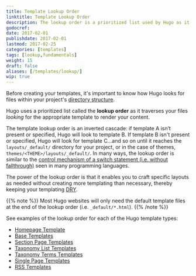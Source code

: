 ```yaml
---
title: Template Lookup Order
linktitle: Template Lookup Order
description: The lookup order is a prioritized list used by Hugo as it traverses your files looking for the appropriate template to render your content.
godocref:
date: 2017-02-01
publishdate: 2017-02-01
lastmod: 2017-02-25
categories: [templates]
tags: [lookup,fundamentals]
weight: 15
draft: false
aliases: [/templates/lookup/]
wip: true
---
```


Before creating your templates, it's important to know how Hugo looks for files within your project's [directory structure][].

Hugo uses a prioritized list called the **lookup order** as it traverses your files *looking* for the appropriate template to render your content.

The template lookup order is an inverted cascade: if template A isn’t present or specified, Hugo will look to template B. If template B isn't present or specified, Hugo will look for template C...and so on until it reaches the `layouts/_default/` directory for your project, or in the case of themes, `themes/<THEME>/layouts/_default/`. In many ways, the lookup order is similar to the [control mechanism of a switch statement (i.e. without fallthrough)][switch] seen in many programming languages.

The power of the lookup order is that it enables you to craft specific layouts as needed without creating more templating than necessary, thereby keeping your templating [DRY][].

{{% note %}}
Most Hugo websites will only need the default template files at the end of the lookup order (i.e. `_default/*.html`).
{{% /note %}}

See examples of the lookup order for each of the Hugo template types:

* [Homepage Template][home]
* [Base Templates][base]
* [Section Page Templates][sectionlookup]
* [Taxonomy List Templates][taxonomylookup]
* [Taxonomy Terms Templates][termslookup]
* [Single Page Templates][singlelookup]
* [RSS Templates][rsslookup]

[base]: /templates/base/#base-template-lookup-order
[directory structure]: /getting-started/directory-structure/
[DRY]: https://en.wikipedia.org/wiki/Don%27t_repeat_yourself
[home]: /templates/homepage/#homepage-template-lookup-order
[rsslookup]: /templates/rss-templates/#rss-template-lookup-order
[sectionlookup]: /templates/section-templates/#section-template-lookup-order
[singlelookup]: templates/single-page-templates/#single-page-template-lookup-order
[switch]: https://en.wikipedia.org/wiki/Switch_statement#Fallthrough
[taxonomylookup]: /templates/taxonomy-templates/#taxonomy-list-template-lookup-order
[termslookup]: /templates/taxonomy-templtes/#taxonomy-terms-template-lookup-order